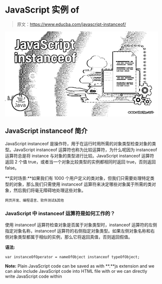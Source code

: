 # JavaScript 实例 of

> 原文：<https://www.educba.com/javascript-instanceof/>

![JavaScript instanceof](img/14dd43cefcd921ba82406d9619b62d95.png)



## JavaScript instanceof 简介

JavaScript instanceof 是操作符，用于在运行时用所需的对象类型检查对象的类型。JavaScript instanceof 运算符也称为比较运算符，为什么呢因为 instanceof 运算符总是将 instance 与对象的类型进行比较。JavaScript instanceof 运算符返回 2 个值 true，或者当一个对象比较类型的实例都相同时返回 true，否则返回 false。

**实时场景:**如果我们有 1000 个用户定义的类对象，但我们只需要处理特定类型的对象，那么我们只需使用 instanceof 运算符来决定哪些对象属于所需的类对象，然后我们将毫无障碍地处理这些对象。

<small>网页开发、编程语言、软件测试&其他</small>

### JavaScript 中 instanceof 运算符是如何工作的？

使用 instanceof 运算符检查对象是否属于对象类型时，instanceof 运算符的左侧指定对象名称，instanceof 运算符的右侧指定对象类型。如果左侧对象名称和右侧对象类型都属于相似的实例，那么它将返回真值，否则返回假值。

**语法:**

```
var instanceOfOperator = nameOfObject instanceof typeOfObject;
```

**Note:** Plain JavaScript code can be saved as with **.**js extension and we can also include JavaScript code into HTML file with <script scr=”javascriptfileName.js”></script> or we can directly write JavaScript code within <script> tag.

### 实现 JavaScript instanceof 的示例

下面是提到的例子:

#### 示例# 1–带数组的运算符

**代码:**

```
<!DOCTYPE html>
<html>
<head>
<title>instanceof operator</title>
<style>
h1
{
text-align:center;
color:blue;
}
.i
{
color:red;
border-style:solid;
border-color:brown;
border-width:2px;
font-size:22px;
}
</style>
</head>
<body>
<h1>Array Instanceof Operator Demo</h1>
<div class="i">
<script>
var courses = ["Java", "Python", "C#","HTML","CSS","JavaScript"]; //line1
document.write("Is courses object name instance of Array?=>"+(courses instanceof Array) + "<br>"); //line2
document.write("Is courses object name instance of Object?=>"+(courses instanceof Object) + "<br>");//line3
document.write("Is courses object name instance of String?=>"+(courses instanceof String) + "<br>");//line4
document.write("Is courses object name instance of Number?=>"+(courses instanceof Number)); //line5
</script>
<div>
</body>
</html>
```

**输出:**

![JavaScript instanceof - 1](img/a4dac99715e43fff4a9a91d26e601e6f.png)



**说明:**

*   第 1 行我们用一些课程值创建了课程数组。
*   第 2 行我们已经检查过 courses 对象是数组类型的实例，因为 courses 是数组类型，所以它给了我们真值。
*   第 3 行我们已经检查了 courses 对象是一个对象类型的实例，因为所有对象都是从对象类型继承的，所以 course 数组也是继承的类型之一，所以它给出了 true 值。
*   第 4 行我们检查了 courses 对象是字符串类型的实例，因为 courses 不是字符串类型，所以它给了我们错误的值。
*   第 5 行我们检查了课程对象是数字类型的实例，因为课程不是数字类型，所以它给了我们错误的值。

#### 示例 2–带字符串的运算符

**代码:**

```
<!DOCTYPE html>
<html>
<head>
<title>instanceof operator</title>
<style>
h1
{
text-align:center;
color:pink;
}
.i
{
color:green;
border-style:solid;
border-color:maroon;
border-width:2px;
font-size:22px;
}
</style>
</head>
<body>
<h1>String Instanceof Operator Demo</h1>
<div class="i">
<script>
var educbaString=new String("EDUCBA");  //line1
document.write("Is educba String object name instance of String?=>"+(educbaString instanceof String) + "<br>"); //line2
document.write("Is educba String object name instance of Object?=>"+(educbaString instanceof Object) + "<br>");//line3
document.write("Is educba String object name instance of Array?=>"+(educbaString instanceof Array) + "<br>");//line4
document.write("Is educba String object name instance of Number?=>"+(educbaString instanceof Number)+"<br>"); //line5
document.write("Is educba String object name instance of Date?=>"+(educbaString instanceof Date)); //line6
</script>
</div>
</body>
</html>
```

**输出:**

![JavaScript instanceof - 2](img/440a156e8b4f2c7c70b2005d12b20017.png)



**说明:**

*   第 1 行我们用新的操作符创建了 educbaString 字符串。
*   第 2 行我们检查了 educbaString 对象是 String 类型的实例，因为 educbaString 是 String 类型，所以它给了我们 true 值。
*   第 3 行我们已经检查了 educbaString 对象是 object 类型的实例，因为所有对象都是从 Object 类型继承的，所以 educbaString 字符串也是继承的类型之一，所以它给出了 true 值。
*   第 4 行我们已经检查了 educbaString 对象是数组类型的实例，因为 educbaString 不是数组类型，所以它给了我们错误的值。
*   第 5 行我们检查了 educbaString 对象是一个 Number 类型的实例，因为 educbaString 不是 Number 类型，所以它给了我们一个 false 值。
*   第 6 行我们检查了 educbaString 对象是日期类型的实例，因为 educbaString 不是日期类型，所以它给了我们错误的值。

#### 示例 3–带日期的运算符

**代码:**

```
<!DOCTYPE html>
<html>
<head>
<title>instanceof operator</title>
<style>
h1
{
text-align:center;
color:fuchsia;
}
.i
{
color:orange;
border-style:solid;
border-color:red;
border-width:2px;
font-size:22px;
}
</style>
</head>
<body>
<h1>Date Instanceof Operator Demo</h1>
<div class="i">
<script>
var dateValue=new Date("03/15/2020");  //line1
document.write("Is dateValue object name instance of Date?=>"+(dateValue instanceof Date) + "<br>"); //line2
document.write("Is dateValue object name instance of Object?=>"+(dateValue instanceof Object) + "<br>");//line3
document.write("Is dateValue object name instance of Array?=>"+(dateValue instanceof Array) + "<br>");//line4
document.write("Is dateValue object name instance of Number?=>"+(dateValue instanceof Number)+"<br>"); //line
document.write("Is dateValue object name instance of String?=>"+(dateValue instanceof String)); //line6
</script>
</div>
</body>
</html>
```

**输出:**

![Date](img/6bce2d693821d117c1410ea50f2d2b2d.png)



**说明:**

*   第 1 行我们用 new 运算符创建了 dateValue Date。
*   第 2 行我们检查了 dateValue 对象是一个字符串类型的实例，因为 dateValue 是日期类型，所以它给了我们真值。
*   第 3 行我们已经检查了 dateValue 对象是一个对象类型的实例，因为所有对象都是从对象类型继承的，所以 dateValue Date 也是继承的类型之一，所以它给出了 true 值。
*   第 4 行我们检查了 dateValue 对象是数组类型的实例，因为 dateValue 不是数组类型，所以它给了我们错误的值。
*   第 5 行我们检查了 dateValue 对象是一个 Number 类型的实例，因为 dateValue 不是 Number 类型，所以它给了我们 false 值。
*   第 6 行我们检查了 dateValue 对象是日期类型的实例，因为 dateValue 不是日期类型，所以它给了我们错误的值。

#### 示例 4–带数字的运算符

**代码:**

```
<!DOCTYPE html>
<html>
<head>
<title>instanceof operator</title>
<style>
h1
{
text-align:center;
color:orange;
}
.i
{
color:navy;
border-style:solid;
border-color:yellow;
border-width:2px;
font-size:22px;
}
</style>
</head>
<body>
<h1>Number Instanceof Operator Demo</h1>
<div class="i">
<script>
var numbers=new Number(10.10);  //line1
document.write("Is numbers object name instance of Number?=>"+(numbers instanceof Number) + "<br>"); //line2
document.write("Is numbers object name instance of Object?=>"+(numbers instanceof Object) + "<br>");//line3
document.write("Is numbers object name instance of Array?=>"+(numbers instanceof Array) + "<br>");//line4
document.write("Is numbers object name instance of String?=>"+(numbers instanceof String)+"<br>"); //line5
document.write("Is numbers object name instance of Date?=>"+(numbers instanceof Date)); //line6
</script>
</div>
</body>
</html>
```

**输出:**

![Number](img/a71eb9f93ce956a4ab181da3884e57f3.png)



**说明:**

*   第 1 行我们用新的运算符创建了 numbers Number。
*   第 2 行我们检查了 numbers 对象是 numbers 类型的实例，因为 numbers 是 numbers 类型，所以它给了我们真值。
*   第 3 行我们已经检查了 numbers 对象是一个对象类型的实例，因为所有对象都是从对象类型继承的，所以 numbers 也是继承类型之一，所以它给出了 true 值。
*   第 4 行我们检查了 numbers 对象是数组类型的实例，因为 numbers 不是数组类型，所以它给了我们一个假值。
*   第 5 行我们检查了 numbers 对象是字符串类型的实例，因为 numbers 不是字符串类型，所以它给了我们一个假值。
*   第 6 行我们检查了 numbers 对象是日期类型的实例，因为 numbers 不是日期类型，所以它给了我们一个假值。

### 结论

JavaScript instanceof 操作符用于将对象名与所需的对象类型进行比较，以验证实际的对象实例。所有对象都是从对象类型类继承的。

### 推荐文章

这是 JavaScript instanceof 的指南。在这里，我们讨论 JavaScript instanceof 的介绍，包括适当的语法、工作和相应的编程示例。您也可以浏览我们的其他相关文章，了解更多信息——

1.  [JavaScript getelement byid()](https://www.educba.com/javascript-getelementbyid/)
2.  [JavaScript 枚举](https://www.educba.com/javascript-enum/)
3.  [JavaScript 窗口事件](https://www.educba.com/javascript-window-events/)
4.  [JavaScript 中的多态性](https://www.educba.com/polymorphism-in-javascript/)






